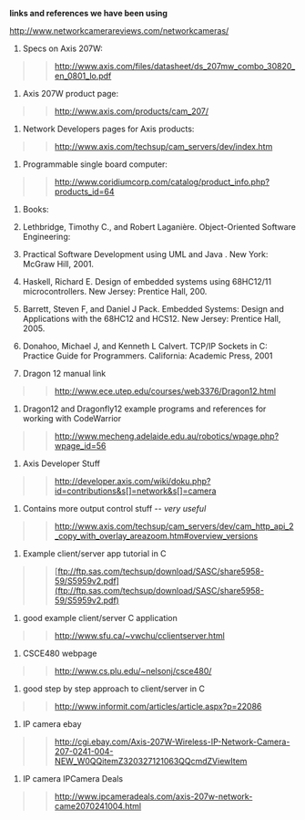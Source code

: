 **links and references we have been using**


http://www.networkcamerareviews.com/networkcameras/


  1. Specs on Axis 207W:
> > http://www.axis.com/files/datasheet/ds_207mw_combo_30820_en_0801_lo.pdf
  1. Axis 207W product page:
> > http://www.axis.com/products/cam_207/
  1. Network Developers pages for Axis products:
> > http://www.axis.com/techsup/cam_servers/dev/index.htm
  1. Programmable single board computer:
> > http://www.coridiumcorp.com/catalog/product_info.php?products_id=64
  1. Books:
  1. Lethbridge, Timothy C., and Robert Laganière. Object-Oriented Software Engineering:
  1. Practical Software Development using UML and Java . New York: McGraw Hill, 2001.
  1. Haskell, Richard E. Design of embedded systems using 68HC12/11 microcontrollers. New Jersey: Prentice Hall, 200.
  1. Barrett, Steven F, and Daniel J Pack. Embedded Systems: Design and Applications with the 68HC12 and HCS12. New Jersey: Prentice Hall, 2005.
  1. Donahoo, Michael J, and Kenneth L Calvert. TCP/IP Sockets in C: Practice Guide for Programmers. California: Academic Press, 2001

  1. Dragon 12 manual link
> > http://www.ece.utep.edu/courses/web3376/Dragon12.html

  1. Dragon12 and Dragonfly12 example programs and references for working with CodeWarrior
> > http://www.mecheng.adelaide.edu.au/robotics/wpage.php?wpage_id=56

  1. Axis Developer Stuff
> > http://developer.axis.com/wiki/doku.php?id=contributions&s[]=network&s[]=camera
  1. Contains more output control stuff -- _very useful_
> > http://www.axis.com/techsup/cam_servers/dev/cam_http_api_2_copy_with_overlay_areazoom.htm#overview_versions
  1. Example client/server app tutorial in C
> > [ftp://ftp.sas.com/techsup/download/SASC/share5958-59/S5959v2.pdf](ftp://ftp.sas.com/techsup/download/SASC/share5958-59/S5959v2.pdf)
  1. good example client/server C application
> > http://www.sfu.ca/~vwchu/cclientserver.html
  1. CSCE480 webpage
> > http://www.cs.plu.edu/~nelsonj/csce480/
  1. good step by step approach to client/server in C
> > http://www.informit.com/articles/article.aspx?p=22086
  1. IP camera ebay
> > http://cgi.ebay.com/Axis-207W-Wireless-IP-Network-Camera-207-0241-004-NEW_W0QQitemZ320327121063QQcmdZViewItem
  1. IP camera IPCamera Deals
> > http://www.ipcameradeals.com/axis-207w-network-came2070241004.html